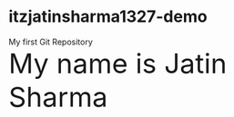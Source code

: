 # itzjatinsharma1327-demo
My first Git Repository<br><font size="42">
My name is Jatin Sharma</font>
